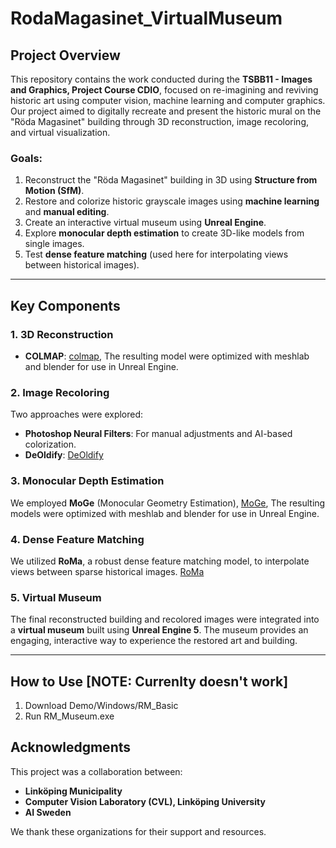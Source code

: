 # RodaMagasinet_VirtualMuseum

## Project Overview
This repository contains the work conducted during the **TSBB11 - Images and Graphics, Project Course CDIO**, focused on re-imagining and reviving historic art using computer vision, machine learning and computer graphics. Our project aimed to digitally recreate and present the historic mural on the "Röda Magasinet" building through 3D reconstruction, image recoloring, and virtual visualization.

### Goals:
1. Reconstruct the "Röda Magasinet" building in 3D using **Structure from Motion (SfM)**.
2. Restore and colorize historic grayscale images using **machine learning** and **manual editing**.
3. Create an interactive virtual museum using **Unreal Engine**.
4. Explore **monocular depth estimation** to create 3D-like models from single images.
5. Test **dense feature matching**  (used here for interpolating views between historical images).

---

## Key Components

### 1. 3D Reconstruction
- **COLMAP**: [colmap](https://colmap.github.io/), The resulting model were optimized with meshlab and blender for use in Unreal Engine.

### 2. Image Recoloring
Two approaches were explored:
- **Photoshop Neural Filters**: For manual adjustments and AI-based colorization.
- **DeOldify**: [DeOldify](https://deoldify.ai/)

### 3. Monocular Depth Estimation
We employed **MoGe** (Monocular Geometry Estimation), [MoGe](https://wangrc.site/MoGePage/), The resulting models were optimized with meshlab and blender for use in Unreal Engine.

### 4. Dense Feature Matching
We utilized **RoMa**, a robust dense feature matching model, to interpolate views between sparse historical images. [RoMa](https://parskatt.github.io/RoMa/)

### 5. Virtual Museum
The final reconstructed building and recolored images were integrated into a **virtual museum** built using **Unreal Engine 5**. The museum provides an engaging, interactive way to experience the restored art and building.

---

## How to Use [NOTE: Currenlty doesn't work]
1. Download Demo/Windows/RM_Basic
2. Run RM_Museum.exe


## Acknowledgments
This project was a collaboration between:
- **Linköping Municipality**
- **Computer Vision Laboratory (CVL), Linköping University**
- **AI Sweden**

We thank these organizations for their support and resources.


